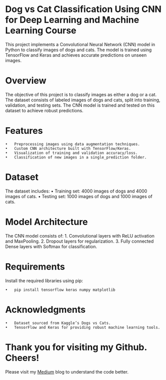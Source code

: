 # Dog vs Cat Classification Using CNN for Deep Learning and Machine Learning Course

This project implements a Convolutional Neural Network (CNN) model in Python to classify images of dogs and cats. The model is trained using TensorFlow and Keras and achieves accurate predictions on unseen images.

# Overview

The objective of this project is to classify images as either a dog or a cat. The dataset consists of labeled images of dogs and cats, split into training, validation, and testing sets. The CNN model is trained and tested on this dataset to achieve robust predictions.

# Features
	•	Preprocessing images using data augmentation techniques.
	•	Custom CNN architecture built with TensorFlow/Keras.
	•	Visualization of training and validation accuracy/loss.
	•	Classification of new images in a single_prediction folder.

# Dataset

The dataset includes:
	•	Training set: 4000 images of dogs and 4000 images of cats.
	•	Testing set: 1000 images of dogs and 1000 images of cats.

# Model Architecture

The CNN model consists of:
	1.	Convolutional layers with ReLU activation and MaxPooling.
	2.	Dropout layers for regularization.
	3.	Fully connected Dense layers with Softmax for classification.


# Requirements

Install the required libraries using pip:

	•	pip install tensorflow keras numpy matplotlib

# Acknowledgments
	•	Dataset sourced from Kaggle’s Dogs vs Cats.
	•	TensorFlow and Keras for providing robust machine learning tools.

# Thank you for visiting my Github. Cheers!

Please visit my [Medium](https://medium.com/@soorajharani.sh/dog-vs-cat-image-classification-using-cnn-ce173775c463) blog to understand the code better. 
